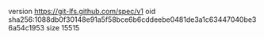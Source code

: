 version https://git-lfs.github.com/spec/v1
oid sha256:1088db0f30148e91a5f58bce6b6cddeebe0481de3a1c63447040be36a54c1953
size 15515
